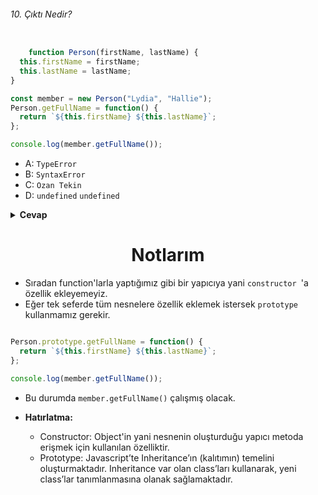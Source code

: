 ###### 10. Çıktı Nedir?

```javascript

    function Person(firstName, lastName) {
  this.firstName = firstName;
  this.lastName = lastName;
}

const member = new Person("Lydia", "Hallie");
Person.getFullName = function() {
  return `${this.firstName} ${this.lastName}`;
};

console.log(member.getFullName());

```

- A: `TypeError`
- B: `SyntaxError`
- C: `Ozan Tekin`
- D: `undefined` `undefined`

<details><summary><b>Cevap</b></summary>
<p>

#### Cevap: A

###### <a href="https://youtu.be/J8zGz77l4NE">Sorunun çözüm videosu için tıkla.</a>

</p>
</details>

<h1 align="center">Notlarım</h1>


- Sıradan function'larla yaptığımız gibi bir yapıcıya yani `constructor `'a özellik ekleyemeyiz.
-  Eğer tek seferde tüm nesnelere özellik eklemek istersek `prototype` kullanmamız gerekir.

```javascript

Person.prototype.getFullName = function() {
  return `${this.firstName} ${this.lastName}`;
};

console.log(member.getFullName());

```

- Bu durumda `member.getFullName()` çalışmış olacak.

- <b>Hatırlatma:</b>
  - Constructor: Object'in yani nesnenin oluşturduğu yapıcı metoda erişmek için kullanılan özelliktir.
  - Prototype: Javascript’te Inheritance’ın (kalıtımın) temelini oluşturmaktadır. Inheritance var olan class’ları kullanarak, yeni class’lar tanımlanmasına olanak sağlamaktadır.
